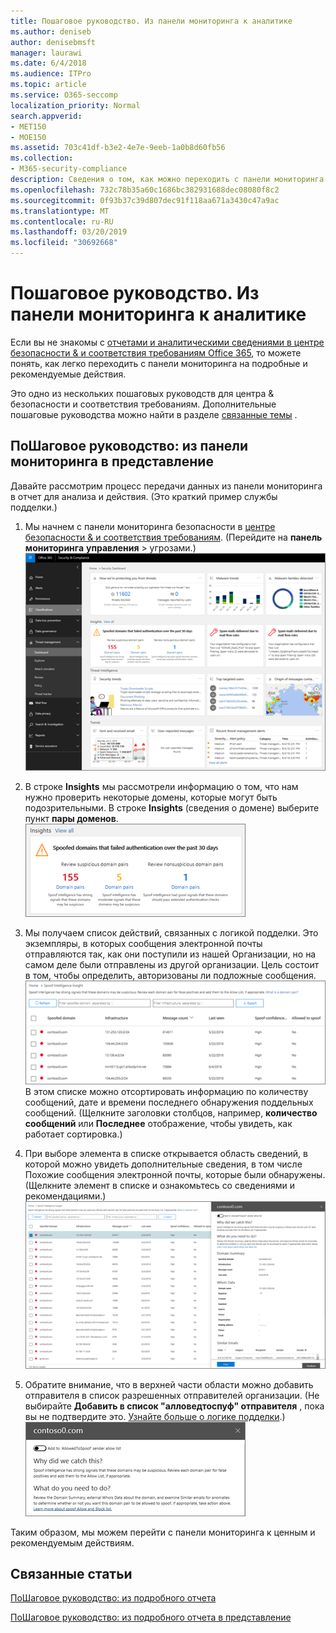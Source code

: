 ```yaml
---
title: Пошаговое руководство. Из панели мониторинга к аналитике
ms.author: deniseb
author: denisebmsft
manager: laurawi
ms.date: 6/4/2018
ms.audience: ITPro
ms.topic: article
ms.service: O365-seccomp
localization_priority: Normal
search.appverid:
- MET150
- MOE150
ms.assetid: 703c41df-b3e2-4e7e-9eeb-1a0b8d60fb56
ms.collection:
- M365-security-compliance
description: Сведения о том, как можно переходить с панели мониторинга в представление о рекомендуемых действиях &amp; в центре безопасности и соответствия требованиям.
ms.openlocfilehash: 732c78b35a60c1686bc382931688dec08080f8c2
ms.sourcegitcommit: 0f93b37c39d807dec91f118aa671a3430c47a9ac
ms.translationtype: MT
ms.contentlocale: ru-RU
ms.lasthandoff: 03/20/2019
ms.locfileid: "30692668"
---
```

# <a name="walkthrough---from-a-dashboard-to-an-insight"></a>Пошаговое руководство. Из панели мониторинга к аналитике

Если вы не знакомы с [отчетами и аналитическими сведениями в центре безопасности &amp; и соответствия требованиям Office 365](reports-and-insights-in-security-and-compliance.md), то можете понять, как легко переходить с панели мониторинга на подробные и рекомендуемые действия. 
  
Это одно из нескольких пошаговых руководств для центра &amp; безопасности и соответствия требованиям. Дополнительные пошаговые руководства можно найти в разделе [связанные темы](#related-topics) . 
  
## <a name="walkthrough-from-a-dashboard-to-an-insight"></a>ПоШаговое руководство: из панели мониторинга в представление

Давайте рассмотрим процесс передачи данных из панели мониторинга в отчет для анализа и действия. (Это краткий пример [](learn-about-spoof-intelligence.md) службы подделки.) 
  
1. Мы начнем с панели мониторинга безопасности в [центре безопасности &amp; и соответствия требованиям](https://protection.office.com). (Перейдите на **панель мониторинга** **управления** \> угрозами.)<br>![В центре безопасности &amp; и соответствия требованиям выберите панель мониторинга \> управления угрозами](media/05a38660-eb13-4960-a266-11809c453d95.png)<br>
  
2. В строке **Insights** мы рассмотрели информацию о том, что нам нужно проверить некоторые домены, которые могут быть подозрительными. В строке **Insights** (сведения о домене) выберите пункт **пары доменов**.<br>![В строке Insights упоминаются потенциальные проблемы подмены](media/dd1d0cb3-3201-45d7-b41d-18a0944fe85d.png)<br>
  
3. Мы получаем список действий, связанных с логикой подделки. Это экземпляры, в которых сообщения электронной почты отправляются так, как они поступили из нашей Организации, но на самом деле были отправлены из другой организации. Цель состоит в том, чтобы определить, авторизованы ли подложные сообщения.<br>![Советы по подДелке](media/a2e2b4fd-0c1e-499f-8401-cf3089da82fa.png)<br>В этом списке можно отсортировать информацию по количеству сообщений, дате и времени последнего обнаружения поддельных сообщений. (Щелкните заголовки столбцов, например, **количество сообщений** или **Последнее** отображение, чтобы увидеть, как работает сортировка.) 
    
4. При выборе элемента в списке открывается область сведений, в которой можно увидеть дополнительные сведения, в том числе Похожие сообщения электронной почты, которые были обнаружены. (Щелкните элемент в списке и ознакомьтесь со сведениями и рекомендациями.)<br>![При выборе элемента открывается область сведений](media/7ad1faa5-6ca2-474e-a609-eb275e0a8e59.png)<br>
  
5. Обратите внимание, что в верхней части области можно добавить отправителя в список разрешенных отправителей организации. (Не выбирайте **Добавить в список "алловедтоспуф" отправителя** , пока вы не подтвердите это. [Узнайте больше о логике подделки](learn-about-spoof-intelligence.md).)<br>![Вы можете авторизовать отправителя](media/caf0c20a-6047-486d-8060-5a229a3de49f.png)
  
Таким образом, мы можем перейти с панели мониторинга к ценным и рекомендуемым действиям.
  
## <a name="related-topics"></a>Связанные статьи

[ПоШаговое руководство: из подробного отчета](from-an-insight-to-a-detailed-report.md)
  
[ПоШаговое руководство: из подробного отчета в представление](from-a-detailed-report-to-an-insight.md)
  

